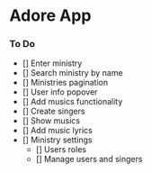 # Adore App

### To Do
- [] Enter ministry
- [] Search ministry by name
- [] Ministries pagination
- [] User info popover
- [] Add musics functionality
- [] Create singers
- [] Show musics
- [] Add music lyrics
- [] Ministry settings
  - [] Users roles
  - [] Manage users and singers